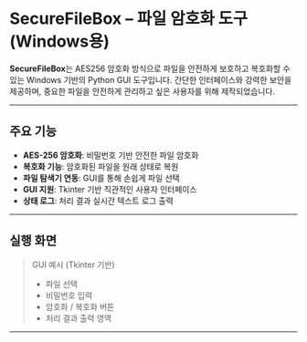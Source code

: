 # SecureFileBox – 파일 암호화 도구 (Windows용)

**SecureFileBox**는 AES256 암호화 방식으로 파일을 안전하게 보호하고 복호화할 수 있는 Windows 기반의 Python GUI 도구입니다. 간단한 인터페이스와 강력한 보안을 제공하며, 중요한 파일을 안전하게 관리하고 싶은 사용자를 위해 제작되었습니다.

---

## 주요 기능

- **AES-256 암호화**: 비밀번호 기반 안전한 파일 암호화
- **복호화 기능**: 암호화된 파일을 원래 상태로 복원
- **파일 탐색기 연동**: GUI를 통해 손쉽게 파일 선택
- **GUI 지원**: Tkinter 기반 직관적인 사용자 인터페이스
- **상태 로그**: 처리 결과 실시간 텍스트 로그 출력

---

## 실행 화면

> GUI 예시 (Tkinter 기반)  
>
> - 파일 선택  
> - 비밀번호 입력  
> - 암호화 / 복호화 버튼  
> - 처리 결과 출력 영역

---


